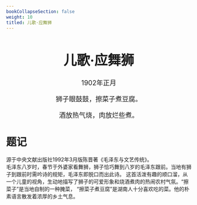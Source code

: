 ```yaml
---
bookCollapseSection: false
weight: 10
titled: 儿歌·应舞狮
---
```


<div align="center">

<font size="4">

# 儿歌·应舞狮
1902年正月

狮子眼鼓鼓，擦菜子煮豆腐。

酒放热气烧，肉放烂些煮。

</font>

</div>

# 题记
源于中央文献出版社1992年3月版陈晋著《毛泽东与文艺传统》。  
毛泽东八岁时，春节于外婆家看舞狮，狮子恰巧舞到八岁的毛泽东跟前。当地有狮子到跟前时需吟诗的规矩，毛泽东即脱口而出此诗。
这首活泼有趣的顺口溜，从一个儿童的视角，生动地描写了狮子的可爱形象和烧酒煮肉的热闹农村气氛。“擦菜子”是当地自制的一种腌菜，
“擦菜子煮豆腐”是湖南人十分喜欢吃的菜。他的朴素语言散发着浓厚的乡土气息。